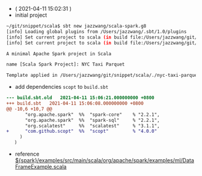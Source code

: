 - ( 2021-04-11 15:02:31 )
- initial project
```bash
~/git/snippet/scala$ sbt new jazzwang/scala-spark.g8
[info] Loading global plugins from /Users/jazzwang/.sbt/1.0/plugins
[info] Set current project to scala (in build file:/Users/jazzwang/git/snippet/scala/)
[info] Set current project to scala (in build file:/Users/jazzwang/git/snippet/scala/)

A minimal Apache Spark project in Scala

name [Scala Spark Project]: NYC Taxi Parquet

Template applied in /Users/jazzwang/git/snippet/scala/./nyc-taxi-parquet
```
- add dependencies `scopt` to `build.sbt`
```diff
--- build.sbt.old	2021-04-11 15:06:21.000000000 +0800
+++ build.sbt	2021-04-11 15:06:08.000000000 +0800
@@ -10,6 +10,7 @@
       "org.apache.spark"  %%  "spark-core"    % "2.2.1",
       "org.apache.spark"  %%  "spark-sql"     % "2.2.1",
       "org.scalatest"     %%  "scalatest"     % "3.1.1",
+      "com.github.scopt"  %%  "scopt"         % "4.0.0"
     )
   )
```
- reference [${spark}/examples/src/main/scala/org/apache/spark/examples/ml/DataFrameExample.scala](https://github.com/apache/spark/blob/0494dc90af48ce7da0625485a4dc6917a244d580/examples/src/main/scala/org/apache/spark/examples/ml/DataFrameExample.scala)